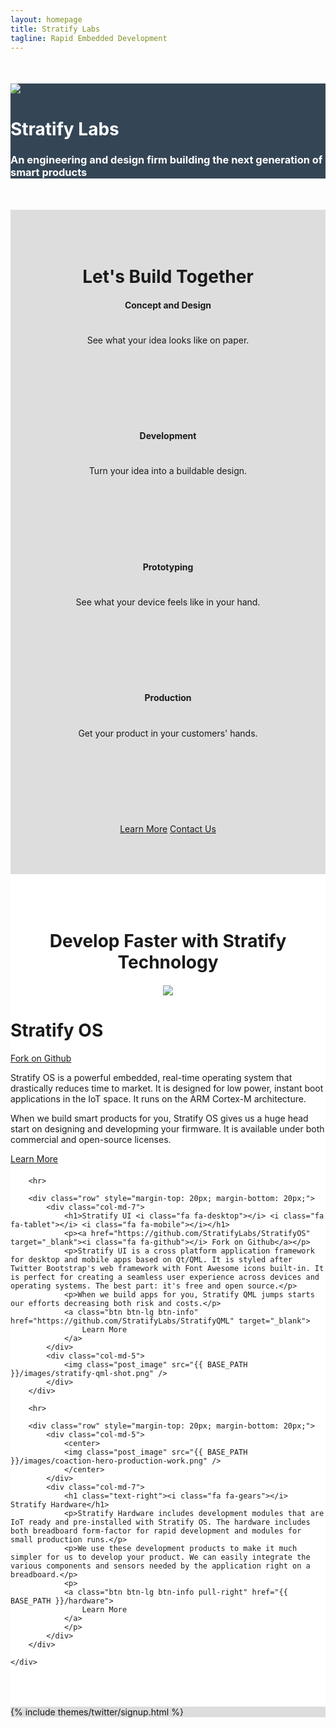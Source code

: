 ```yaml
---
layout: homepage
title: Stratify Labs
tagline: Rapid Embedded Development
---
```


<script>
$(function () {
  $('[data-toggle="tooltip"]').tooltip()
})
</script>


<div style="background: #344555; color: #fff;">
<div class="container">
	<div class="row" style="margin-top: 50px; margin-bottom: 50px;">
		<div class="col-md-3">
			<img class="post_image" src="{{ BASE_PATH }}/images/Stratify-Logo-Cog.svg" />
		</div>
		<div class="col-md-9">
			<h1><b>Stratify Labs</b></h1>
			<h3>An engineering and design firm building the next generation of smart products</h3>
		</div>
	</div>
</div>
</div>

<div style="background: #ddd;">
	<div class="container" style="padding-top: 50px; padding-bottom: 50px">
	<center>
	<h1><i class="fa fa-wrench"></i> Let's <b>Build</b> Together</h1>
	</center>
		<div class="row" style="margin-top: 20px; margin-bottom: 20px; text-align: center">
			<div class="col-md-3">
				<div class="alert alert-danger" style="height:190px">
					<h4>Concept and Design</h4>
					<h1><b><i class="fa fa-pencil-square-o"></i></b></h1>
					<p>See what your idea looks like on paper.</p>
				</div>
			</div>
			<div class="col-md-3">
				<div class="alert alert-warning" style="height:190px">
					<h4>Development</h4>
					<h1><b><i class="fa fa-object-ungroup"></i></b></h1>
					<p>Turn your idea into a buildable design.</p>
				</div>
			</div>
			<div class="col-md-3">
				<div class="alert alert-info" style="height:190px">
					<h4>Prototyping</h4>
					<h1><b><i class="fa fa-wrench"></i></b></h1>
					<p>See what your device feels like in your hand.</p>
				</div>
			</div>
			<div class="col-md-3">
				<div class="alert alert-success" style="height:190px">
					<h4>Production</h4>
					<h1><b><i class="fa fa-cube"></i></b></h1>
					<p>Get your product in your customers' hands.</p>
				</div>
			</div>
		</div>
		<p>
			<center>
				<a class="btn btn-lg btn-info" href="{{ BASE_PATH }}/services">Learn More</a>
				<a class="btn btn-lg btn-info" href="https://goo.gl/forms/JDm6yKoL0SMZUWIl2" target="_blank">Contact Us</a>
			</center>
		</p>
		<p></p>
	</div>
</div>


<div style="background: #fff;">
	<div class="container" style="padding-top: 50px; padding-bottom: 50px">
		<center>
			<h1>Develop Faster with <b>Stratify</b> Technology</h1>
		</center>
		<div class="row" style="margin-top: 20px; margin-bottom: 20px;">
			<div class="col-md-5">
				<center>
				<img class="post_image" src="{{ BASE_PATH }}/images/stratify-link-shot.png" />
				</center>
			</div>
			<div class="col-md-7">
				<h1 class="text-right"><i class="fa fa-tasks"></i> Stratify OS</h1>
				<p class="text-right"><a href="https://github.com/StratifyLabs/StratifyOS" target="_blank"><i class="fa fa-github"></i> Fork on Github</a></p>
				<p>Stratify OS is a powerful embedded, real-time operating system that drastically reduces time to market. It is designed for low power, instant boot applications in the IoT space. It runs on the ARM Cortex-M architecture.</p>
				<p>When we build smart products for you, Stratify OS gives us a huge head start on designing and developming your firmware. It is available under both commercial and open-source licenses.</p>
				<p>
				<a class="btn btn-lg btn-info pull-right" href="{{ BASE_PATH }}/stratifyos">
					Learn More
				</a>
				</p>
			</div>
		</div>

		<hr>

		<div class="row" style="margin-top: 20px; margin-bottom: 20px;">
			<div class="col-md-7">
				<h1>Stratify UI <i class="fa fa-desktop"></i> <i class="fa fa-tablet"></i> <i class="fa fa-mobile"></i></h1>
				<p><a href="https://github.com/StratifyLabs/StratifyOS" target="_blank"><i class="fa fa-github"></i> Fork on Github</a></p>
				<p>Stratify UI is a cross platform application framework for desktop and mobile apps based on Qt/QML. It is styled after Twitter Bootstrap's web framework with Font Awesome icons built-in. It is perfect for creating a seamless user experience across devices and operating systems. The best part: it's free and open source.</p>
				<p>When we build apps for you, Stratify QML jumps starts our efforts decreasing both risk and costs.</p>
				<a class="btn btn-lg btn-info" href="https://github.com/StratifyLabs/StratifyQML" target="_blank">
					Learn More
				</a>
			</div>
			<div class="col-md-5">
				<img class="post_image" src="{{ BASE_PATH }}/images/stratify-qml-shot.png" />
			</div>
		</div>

		<hr>

		<div class="row" style="margin-top: 20px; margin-bottom: 20px;">
			<div class="col-md-5">
				<center>
				<img class="post_image" src="{{ BASE_PATH }}/images/coaction-hero-production-work.png" />
				</center>
			</div>
			<div class="col-md-7">
				<h1 class="text-right"><i class="fa fa-gears"></i> Stratify Hardware</h1>
				<p>Stratify Hardware includes development modules that are IoT ready and pre-installed with Stratify OS. The hardware includes both breadboard form-factor for rapid development and modules for small production runs.</p>
				<p>We use these development products to make it much simpler for us to develop your product. We can easily integrate the various components and sensors needed by the application right on a breadboard.</p>
				<p>
				<a class="btn btn-lg btn-info pull-right" href="{{ BASE_PATH }}/hardware">
					Learn More
				</a>
				</p>
			</div>
		</div>

	</div>
</div>

<div style="background: #ddd;">
	<div class="container">
		{% include themes/twitter/signup.html %}
	</div>
</div>








